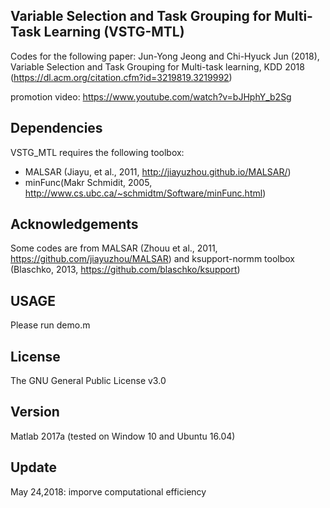 ## Variable Selection and Task Grouping for Multi-Task Learning (VSTG-MTL)
Codes for the following paper:
  Jun-Yong Jeong and Chi-Hyuck Jun (2018), Variable Selection and Task Grouping for Multi-task learning, KDD 2018 (https://dl.acm.org/citation.cfm?id=3219819.3219992)


promotion video: https://www.youtube.com/watch?v=bJHphY_b2Sg
  
  
## Dependencies
VSTG_MTL requires the following toolbox:
- MALSAR (Jiayu, et al., 2011, http://jiayuzhou.github.io/MALSAR/)
- minFunc(Makr Schmidit, 2005, http://www.cs.ubc.ca/~schmidtm/Software/minFunc.html)

## Acknowledgements
Some codes are from MALSAR (Zhouu et al., 2011, https://github.com/jiayuzhou/MALSAR)
and ksupport-normm toolbox (Blaschko, 2013, https://github.com/blaschko/ksupport) 

## USAGE
Please run demo.m 

## License
The GNU General Public License v3.0

## Version
Matlab 2017a (tested on Window 10 and Ubuntu 16.04)

## Update
May 24,2018: imporve computational efficiency

